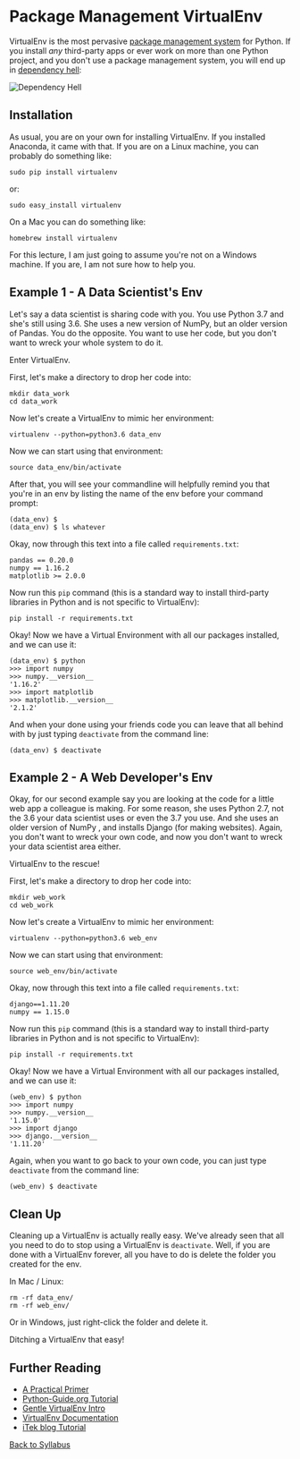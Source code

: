 # Package Management VirtualEnv

VirtualEnv is the most pervasive [package management system](https://en.wikipedia.org/wiki/Package_manager) for Python. If you install *any* third-party apps or ever work on more than one Python project, and you don't use a package management system, you will end up in [dependency hell](https://en.wikipedia.org/wiki/Dependency_hell):

![Dependency Hell](https://imgs.xkcd.com/comics/python_environment.png)


## Installation

As usual, you are on your own for installing VirtualEnv. If you installed Anaconda, it came with that. If you are on a Linux machine, you can probably do something like:

    sudo pip install virtualenv

or:

    sudo easy_install virtualenv

On a Mac you can do something like:

    homebrew install virtualenv

For this lecture, I am just going to assume you're not on a Windows machine.  If you are, I am not sure how to help you.


## Example 1 - A Data Scientist's Env

Let's say a data scientist is sharing code with you. You use Python 3.7 and she's still using 3.6. She uses a new version of NumPy, but an older version of Pandas. You do the opposite. You want to use her code, but you don't want to wreck your whole system to do it.

Enter VirtualEnv.

First, let's make a directory to drop her code into:

    mkdir data_work
    cd data_work

Now let's create a VirtualEnv to mimic her environment:

    virtualenv --python=python3.6 data_env

Now we can start using that environment:

    source data_env/bin/activate

After that, you will see your commandline will helpfully remind you that you're in an env by listing the name of the env before your command prompt:

    (data_env) $
    (data_env) $ ls whatever

Okay, now through this text into a file called `requirements.txt`:

    pandas == 0.20.0
    numpy == 1.16.2
    matplotlib >= 2.0.0

Now run this `pip` command (this is a standard way to install third-party libraries in Python and is not specific to VirtualEnv):

    pip install -r requirements.txt

Okay! Now we have a Virtual Environment with all our packages installed, and we can use it:

    (data_env) $ python
    >>> import numpy
    >>> numpy.__version__
    '1.16.2'
    >>> import matplotlib
    >>> matplotlib.__version__
    '2.1.2'

And when your done using your friends code you can leave that all behind with by just typing `deactivate` from the command line:

    (data_env) $ deactivate


## Example 2 - A Web Developer's Env

Okay, for our second example say you are looking at the code for a little web app a colleague is making. For some reason, she uses Python 2.7, not the 3.6 your data scientist uses or even the 3.7 you use. And she uses an older version of NumPy , and installs Django (for making websites). Again, you don't want to wreck your own code, and now you don't want to wreck your data scientist area either.

VirtualEnv to the rescue!

First, let's make a directory to drop her code into:

    mkdir web_work
    cd web_work

Now let's create a VirtualEnv to mimic her environment:

    virtualenv --python=python3.6 web_env

Now we can start using that environment:

    source web_env/bin/activate

Okay, now through this text into a file called `requirements.txt`:

    django==1.11.20
    numpy == 1.15.0

Now run this `pip` command (this is a standard way to install third-party libraries in Python and is not specific to VirtualEnv):

    pip install -r requirements.txt

Okay! Now we have a Virtual Environment with all our packages installed, and we can use it:

    (web_env) $ python
    >>> import numpy
    >>> numpy.__version__
    '1.15.0'
    >>> import django
    >>> django.__version__
    '1.11.20'

Again, when you want to go back to your own code, you can just type `deactivate` from the command line:

    (web_env) $ deactivate


## Clean Up

Cleaning up a VirtualEnv is actually really easy. We've already seen that all you need to do to stop using a VirtualEnv is `deactivate`. Well, if you are done with a VirtualEnv forever, all you have to do is delete the folder you created for the env.

In Mac / Linux:

    rm -rf data_env/
    rm -rf web_env/

Or in Windows, just right-click the folder and delete it.

Ditching a VirtualEnv that easy!


## Further Reading

* [A Practical Primer](https://web.archive.org/web/20160404222648/https://iamzed.com/2009/05/07/a-primer-on-virtualenv/)
* [Python-Guide.org Tutorial](https://docs.python-guide.org/dev/virtualenvs/)
* [Gentle VirtualEnv Intro](http://docs.python-guide.org/en/latest/dev/virtualenvs/)
* [VirtualEnv Documentation](https://virtualenv.pypa.io/en/stable/)
* [iTek blog Tutorial](https://itekblog.com/virtualenv-tutorial/)

[Back to Syllabus](../../README.md)
